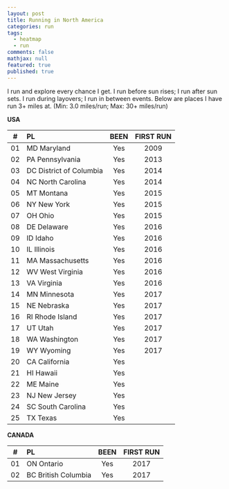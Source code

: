 ```yaml
---
layout: post
title: Running in North America
categories: run
tags: 
  - heatmap
  - run
comments: false
mathjax: null
featured: true
published: true
---
```


I run and explore every chance I get. I run before sun rises; I run after sun sets. I run during layovers; I run in between events. Below are places I have run 3+ miles at. (Min: 3.0 miles/run; Max: 30+ miles/run)

**USA**  

|#| PL | BEEN | FIRST RUN |
|:--:|:--|:----:|:---:|
|01| MD Maryland      |  Yes | 2009 |
|02| PA Pennsylvania  | Yes  | 2013 |
|03| DC District of Columbia | Yes  | 2014 |
|04| NC North Carolina       | Yes | 2014 |
|05| MT Montana       | Yes  | 2015 | 
|06| NY New York      | Yes  | 2015 |
|07| OH Ohio          | Yes  | 2015 |
|08| DE Delaware      | Yes  | 2016 | 
|09| ID Idaho         | Yes  | 2016 |
|10| IL Illinois      | Yes  | 2016 |
|11| MA Massachusetts | Yes  | 2016 |
|12| WV West Virginia | Yes  | 2016 | 
|13| VA Virginia      | Yes  | 2016 |
|14| MN Minnesota      | Yes | 2017 |
|15| NE Nebraska      | Yes  | 2017 |
|16| RI Rhode Island  | Yes  | 2017 |
|17| UT Utah          | Yes  | 2017 | 
|18| WA Washington    | Yes  | 2017 | 
|19| WY Wyoming       | Yes  | 2017 |
|20| CA California    | Yes |       |
|21| HI Hawaii        | Yes |       |
|22| ME Maine         | Yes  |      |
|23| NJ New Jersey    |  Yes |      |
|24| SC South Carolina | Yes |      |
|25| TX Texas         | Yes |       |

**CANADA**  

|#| PL | BEEN | FIRST RUN |
|:--:|:--|:----:|:---:|
|01| ON Ontario           | Yes  | 2017 | 
|02| BC British Columbia  | Yes  | 2017 |

